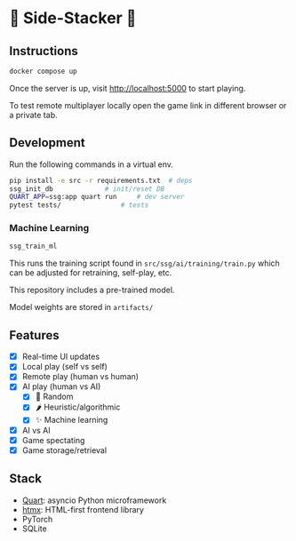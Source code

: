 # 🔴 Side-Stacker 🔵
## Instructions

```sh
docker compose up
```

Once the server is up, visit <http://localhost:5000> to start playing.

To test remote multiplayer locally open the game link in different browser or a private tab.

## Development
Run the following commands in a virtual env.

```sh
pip install -e src -r requirements.txt	# deps
ssg_init_db				# init/reset DB
QUART_APP=ssg:app quart run		# dev server
pytest tests/				# tests
```

### Machine Learning

```sh
ssg_train_ml
```

This runs the training script found in `src/ssg/ai/training/train.py` which can be adjusted for retraining, self-play, etc.

This repository includes a pre-trained model.

Model weights are stored in `artifacts/`

## Features

- [x] Real-time UI updates
- [x] Local play (self vs self)
- [x] Remote play (human vs human)
- [x] AI play (human vs AI)
    - [x] 🌱 Random
    - [x] 🌶️ Heuristic/algorithmic
    - [x] ✨ Machine learning
- [x] AI vs AI
- [x] Game spectating
- [x] Game storage/retrieval

## Stack

- [Quart](https://quart.palletsprojects.com/en/latest/index.html): asyncio Python microframework
- [htmx](https://htmx.org/): HTML-first frontend library
- PyTorch
- SQLite
